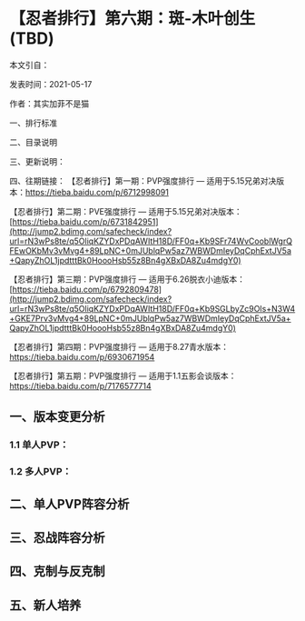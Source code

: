 # 【忍者排行】第六期：斑-木叶创生(TBD)

本文引自：

发表时间：2021-05-17

作者：其实加菲不是猫



一、排行标准


二、目录说明



三、更新说明：



四、往期链接：
【忍者排行】第一期：PVP强度排行 — 适用于5.15兄弟对决版本：https://tieba.baidu.com/p/6712998091

【忍者排行】第二期：PVE强度排行 — 适用于5.15兄弟对决版本：[https://tieba.baidu.com/p/6731842951](http://jump2.bdimg.com/safecheck/index?url=rN3wPs8te/q5OliqKZYDxPDqAWItH18D/FF0q+Kb9SFr74WvCooblWgrQFEwOKbMv3vMvg4+89LpNC+0mJUblqPw5az7WBWDmIeyDqCphExtJV5a+QapyZhOL1jpdtttBk0HoooHsb55z8Bn4gXBxDA8Zu4mdgY0)

【忍者排行】第三期：PVP强度排行 — 适用于6.26脱衣小迪版本：[https://tieba.baidu.com/p/6792809478](http://jump2.bdimg.com/safecheck/index?url=rN3wPs8te/q5OliqKZYDxPDqAWItH18D/FF0q+Kb9SGLbyZc9OIs+N3W4+GKE7Prv3vMvg4+89LpNC+0mJUblqPw5az7WBWDmIeyDqCphExtJV5a+QapyZhOL1jpdtttBk0HoooHsb55z8Bn4gXBxDA8Zu4mdgY0)

【忍者排行】第四期：PVP强度排行 — 适用于8.27青水版本：https://tieba.baidu.com/p/6930671954

【忍者排行】第五期：PVP强度排行 — 适用于1.1五影会谈版本：https://tieba.baidu.com/p/7176577714



## 一、版本变更分析

### 1.1 单人PVP：



### 1.2 多人PVP：



## 二、单人PVP阵容分析





## 三、忍战阵容分析



## 四、克制与反克制





## 五、新人培养

